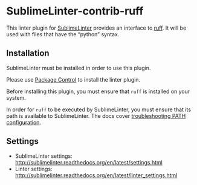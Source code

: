 # SublimeLinter-contrib-ruff

This linter plugin for [SublimeLinter](https://github.com/SublimeLinter/SublimeLinter) provides an interface to [ruff](https://github.com/charliermarsh/ruff). It will be used with files that have the “python” syntax.

## Installation

SublimeLinter must be installed in order to use this plugin.

Please use [Package Control](https://packagecontrol.io) to install the linter plugin.

Before installing this plugin, you must ensure that `ruff` is installed on your system.

In order for `ruff` to be executed by SublimeLinter, you must ensure that its path is available to SublimeLinter. The docs cover [troubleshooting PATH configuration](http://sublimelinter.readthedocs.io/en/latest/troubleshooting.html#finding-a-linter-executable).

## Settings

- SublimeLinter settings: http://sublimelinter.readthedocs.org/en/latest/settings.html
- Linter settings: http://sublimelinter.readthedocs.org/en/latest/linter_settings.html
